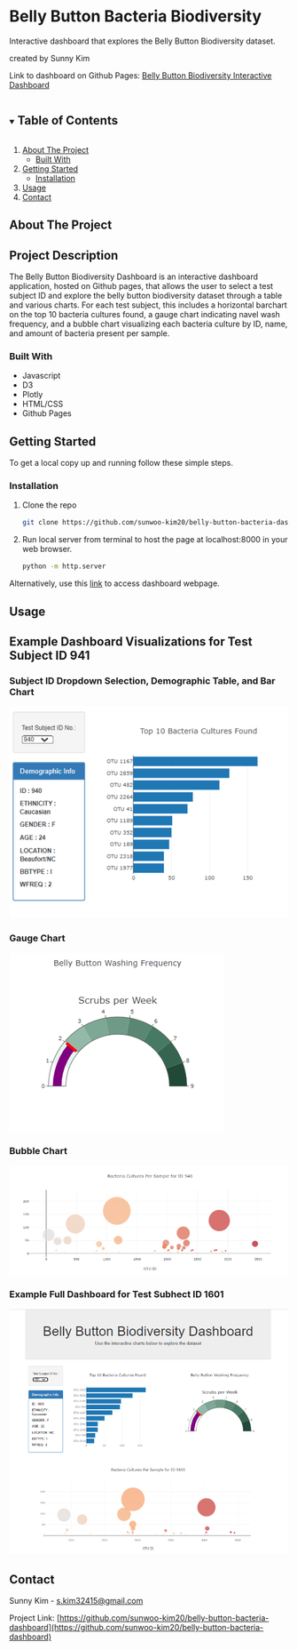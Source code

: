# Belly Button Bacteria Biodiversity
Interactive dashboard that explores the Belly Button Biodiversity dataset.

created by Sunny Kim

Link to dashboard on Github Pages: [Belly Button Biodiversity Interactive Dashboard](https://sunwoo-kim20.github.io/belly-button-bacteria-dashboard/)



<!-- TABLE OF CONTENTS -->
<details open="open">
  <summary><h2 style="display: inline-block">Table of Contents</h2></summary>
  <ol>
    <li>
      <a href="#about-the-project">About The Project</a>
      <ul>
        <li><a href="#built-with">Built With</a></li>
      </ul>
    </li>
    <li>
      <a href="#getting-started">Getting Started</a>
      <ul>
        <li><a href="#installation">Installation</a></li>
      </ul>
    </li>
    <li><a href="#usage">Usage</a></li>
    <li><a href="#contact">Contact</a></li>
  </ol>
</details>



<!-- ABOUT THE PROJECT -->
## About The Project

## Project Description
The Belly Button Biodiversity Dashboard is an interactive dashboard application, hosted on Github pages, that allows the user to select a test subject ID and explore the belly button biodiversity dataset through a table and various charts. For each test subject, this includes a horizontal barchart on the top 10 bacteria cultures found, a gauge chart indicating navel wash frequency, and a bubble chart visualizing each bacteria culture by ID, name, and amount of bacteria present per sample. 

### Built With

* Javascript
* D3
* Plotly
* HTML/CSS
* Github Pages

<!-- GETTING STARTED -->
## Getting Started

To get a local copy up and running follow these simple steps.

### Installation

1. Clone the repo
   ```sh
   git clone https://github.com/sunwoo-kim20/belly-button-bacteria-dashboard.git
   ```
2. Run local server from terminal to host the page at localhost:8000 in your web browser.
   ```sh
   python -m http.server
   ```
Alternatively, use this [link](https://sunwoo-kim20.github.io/belly-button-bacteria-dashboard/) to access dashboard webpage.

<!-- USAGE EXAMPLES -->
## Usage

## Example Dashboard Visualizations for Test Subject ID 941

### Subject ID Dropdown Selection, Demographic Table, and Bar Chart
![ID Selection, Demographic Table, and Bar Chart](https://github.com/sunwoo-kim20/belly-button-bacteria-dashboard/blob/main/docs/images/demographic-barchart-screenshot.png?raw=true)

### Gauge Chart
![Gauge Chart](https://github.com/sunwoo-kim20/belly-button-bacteria-dashboard/blob/main/docs/images/gauge-chart-screenshot.png?raw=true)


### Bubble Chart
![Gauge Chart](https://github.com/sunwoo-kim20/belly-button-bacteria-dashboard/blob/main/docs/images/bubblechart-screenshot.png?raw=true)

### Example Full Dashboard for Test Subhect ID 1601
![Gauge Chart](https://github.com/sunwoo-kim20/belly-button-bacteria-dashboard/blob/main/docs/images/dashboard-example-id1601.png?raw=true)




<!-- CONTACT -->
## Contact

Sunny Kim - s.kim32415@gmail.com

Project Link: [https://github.com/sunwoo-kim20/belly-button-bacteria-dashboard](https://github.com/sunwoo-kim20/belly-button-bacteria-dashboard)


